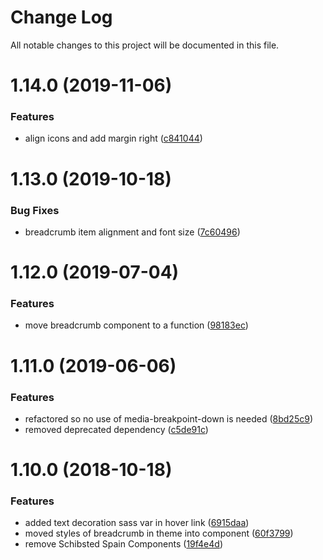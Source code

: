 # Change Log

All notable changes to this project will be documented in this file.

<a name="1.14.0"></a>
# 1.14.0 (2019-11-06)


### Features

* align icons and add margin right ([c841044](https://github.com/SUI-Components/sui-components/commit/c841044))



<a name="1.13.0"></a>
# 1.13.0 (2019-10-18)


### Bug Fixes

* breadcrumb item alignment and font size ([7c60496](https://github.com/SUI-Components/sui-components/commit/7c60496))



<a name="1.12.0"></a>
# 1.12.0 (2019-07-04)


### Features

* move breadcrumb component to a function ([98183ec](https://github.com/SUI-Components/sui-components/commit/98183ec))



<a name="1.11.0"></a>
# 1.11.0 (2019-06-06)


### Features

* refactored so no use of media-breakpoint-down is needed ([8bd25c9](https://github.com/SUI-Components/sui-components/commit/8bd25c9))
* removed deprecated dependency ([c5de91c](https://github.com/SUI-Components/sui-components/commit/c5de91c))



<a name="1.10.0"></a>
# 1.10.0 (2018-10-18)


### Features

* added text decoration sass var in hover link ([6915daa](https://github.com/SUI-Components/sui-components/commit/6915daa))
* moved styles of breadcrumb in theme into component ([60f3799](https://github.com/SUI-Components/sui-components/commit/60f3799))
* remove Schibsted Spain Components ([19f4e4d](https://github.com/SUI-Components/sui-components/commit/19f4e4d))



